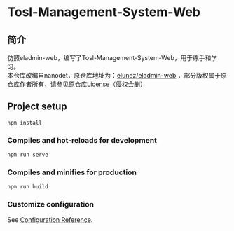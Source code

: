 # Tosl-Management-System-Web

## 简介
仿照eladmin-web，编写了Tosl-Management-System-Web，用于练手和学习。  
本仓库改编自nanodet，原仓库地址为：[elunez/eladmin-web](https://github.com/elunez/eladmin-web) ，部分版权属于原仓库作者所有，请参见原仓库[License](https://github.com/elunez/eladmin-web/blob/master/LICENSE)（侵权会删）

## Project setup
```
npm install
```

### Compiles and hot-reloads for development
```
npm run serve
```

### Compiles and minifies for production
```
npm run build
```

### Customize configuration
See [Configuration Reference](https://cli.vuejs.org/config/).
